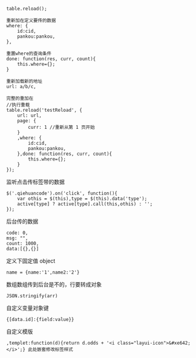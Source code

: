 ```
table.reload(); 

重新加在定义要传的数据
where: {
    id:cid,
    pankou:pankou,
},

重置where的查询条件
done: function(res, curr, count){
    this.where={};
}

重新加载新的地址
url: a/b/c,

完整的重加在
//执行重载
table.reload('testReload', {
    url: url,
    page: {
        curr: 1 //重新从第 1 页开始
    }
    ,where: {
        id:cid,
        pankou:pankou,
    },done: function(res, curr, count){
        this.where={};
    }
});
```

监听点击传标签带的数据

```
$('.qiehuancode').on('click', function(){
    var othis = $(this),type = $(this).data('type');
    active[type] ? active[type].call(this,othis) : '';
});
```

后台传的数据

```
code: 0,
msg: "",
count: 1000,
data:[{},{}]
```

定义下固定值 object

```
name = {name:'1',name2:'2'}
```

数组数组传到后台是不的，行要转成对象

```
JSON.stringify(arr)
```

自定义变量对象键

```
{[data.id]:{field:value}}
```

自定义模版 

```
,templet:function(d){return d.odds + '<i class="layui-icon">&#xe642;</i>';} 此处嵌套修改标签样式
```




